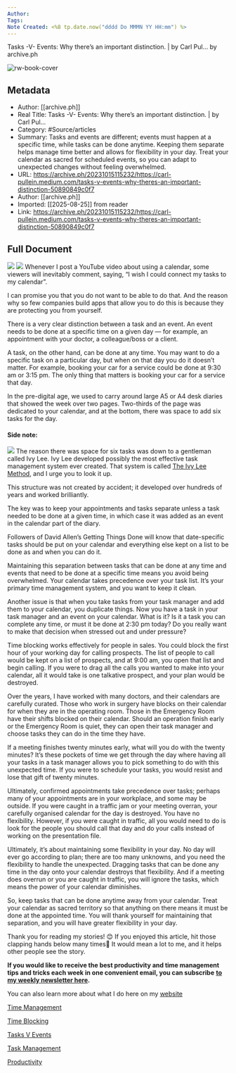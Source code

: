 ```yaml
---
Author: 
Tags:
Note Created: <%8 tp.date.now("dddd Do MMMN YY HH:mm") %>
---
```

Tasks -V- Events: Why there’s an important distinction. | by Carl Pul… by archive.ph

![rw-book-cover](https://archive.ph/jzt5g/aec9b8bb0ea63b60ac40dbcbf1b587be9ac17aa3/scr.png)

## Metadata
- Author: [[archive.ph]]
- Real Title: Tasks -V- Events: Why there’s an important distinction. | by Carl Pul…
- Category: #Source/articles
- Summary: Tasks and events are different; events must happen at a specific time, while tasks can be done anytime. Keeping them separate helps manage time better and allows for flexibility in your day. Treat your calendar as sacred for scheduled events, so you can adapt to unexpected changes without feeling overwhelmed.
- URL: https://archive.ph/20231015115232/https://carl-pullein.medium.com/tasks-v-events-why-theres-an-important-distinction-50890849c0f7
- Author: [[archive.ph]]
- Imported: [[2025-08-25]] from reader
- Link: https://archive.ph/20231015115232/https://carl-pullein.medium.com/tasks-v-events-why-theres-an-important-distinction-50890849c0f7

## Full Document
![](https://miro.medium.com/v2/resize:fill:64:64/1*dmbNkD5D-u45r44go_cf0g.png)
![](https://miro.medium.com/v2/resize:fit:720/format:webp/1*91UkKAGFi5UXehqxqUjzFA.jpeg)
Whenever I post a YouTube video about using a calendar, some viewers will inevitably comment, saying, “I wish I could connect my tasks to my calendar”.

I can promise you that you do not want to be able to do that. And the reason why so few companies build apps that allow you to do this is because they are protecting you from yourself.

There is a very clear distinction between a task and an event. An event needs to be done at a specific time on a given day — for example, an appointment with your doctor, a colleague/boss or a client.

A task, on the other hand, can be done at any time. You may want to do a specific task on a particular day, but when on that day you do it doesn’t matter. For example, booking your car for a service could be done at 9:30 am or 3:15 pm. The only thing that matters is booking your car for a service that day.

In the pre-digital age, we used to carry around large A5 or A4 desk diaries that showed the week over two pages. Two-thirds of the page was dedicated to your calendar, and at the bottom, there was space to add six tasks for the day.

#### Side note:

![](https://miro.medium.com/v2/resize:fit:720/format:webp/1*D0D4trfPCtxci-qck_U6GA.jpeg)
The reason there was space for six tasks was down to a gentleman called Ivy Lee. Ivy Lee developed possibly the most effective task management system ever created. That system is called [The Ivy Lee Method](https://archive.ph/o/jzt5g/https://www.carlpullein.com/podcast/whats-the-best-productivity-system/7/6/2021), and I urge you to look it up.

This structure was not created by accident; it developed over hundreds of years and worked brilliantly.

The key was to keep your appointments and tasks separate unless a task needed to be done at a given time, in which case it was added as an event in the calendar part of the diary.

Followers of David Allen’s Getting Things Done will know that date-specific tasks should be put on your calendar and everything else kept on a list to be done as and when you can do it.

Maintaining this separation between tasks that can be done at any time and events that need to be done at a specific time means you avoid being overwhelmed. Your calendar takes precedence over your task list. It’s your primary time management system, and you want to keep it clean.

Another issue is that when you take tasks from your task manager and add them to your calendar, you duplicate things. Now you have a task in your task manager and an event on your calendar. What is it? Is it a task you can complete any time, or must it be done at 2:30 pm today? Do you really want to make that decision when stressed out and under pressure?

Time blocking works effectively for people in sales. You could block the first hour of your working day for calling prospects. The list of people to call would be kept on a list of prospects, and at 9:00 am, you open that list and begin calling. If you were to drag all the calls you wanted to make into your calendar, all it would take is one talkative prospect, and your plan would be destroyed.

Over the years, I have worked with many doctors, and their calendars are carefully curated. Those who work in surgery have blocks on their calendar for when they are in the operating room. Those in the Emergency Room have their shifts blocked on their calendar. Should an operation finish early or the Emergency Room is quiet, they can open their task manager and choose tasks they can do in the time they have.

If a meeting finishes twenty minutes early, what will you do with the twenty minutes? It’s these pockets of time we get through the day where having all your tasks in a task manager allows you to pick something to do with this unexpected time. If you were to schedule your tasks, you would resist and lose that gift of twenty minutes.

Ultimately, confirmed appointments take precedence over tasks; perhaps many of your appointments are in your workplace, and some may be outside. If you were caught in a traffic jam or your meeting overran, your carefully organised calendar for the day is destroyed. You have no flexibility. However, if you were caught in traffic, all you would need to do is look for the people you should call that day and do your calls instead of working on the presentation file.

Ultimately, it’s about maintaining some flexibility in your day. No day will ever go according to plan; there are too many unknowns, and you need the flexibility to handle the unexpected. Dragging tasks that can be done any time in the day onto your calendar destroys that flexibility. And if a meeting does overrun or you are caught in traffic, you will ignore the tasks, which means the power of your calendar diminishes.

So, keep tasks that can be done anytime away from your calendar. Treat your calendar as sacred territory so that anything on there means it must be done at the appointed time. You will thank yourself for maintaining that separation, and you will have greater flexibility in your day.

Thank you for reading my stories! 😊 If you enjoyed this article, hit those clapping hands below many times👏 It would mean a lot to me, and it helps other people see the story.

**If you would like to receive the best productivity and time management tips and tricks each week in one convenient email, you can subscribe** [**to my weekly newsletter here**](https://archive.ph/o/jzt5g/eepurl.com/cOAmvz)**.**

You can also learn more about what I do here on my [website](https://archive.ph/o/jzt5g/www.carlpullein.com/)

[Time Management](https://archive.ph/o/jzt5g/https://medium.com/tag/time-management)

[Time Blocking](https://archive.ph/o/jzt5g/https://medium.com/tag/time-blocking)

[Tasks V Events](https://archive.ph/o/jzt5g/https://medium.com/tag/tasks-v-events)

[Task Management](https://archive.ph/o/jzt5g/https://medium.com/tag/task-management)

[Productivity](https://archive.ph/o/jzt5g/https://medium.com/tag/productivity)
